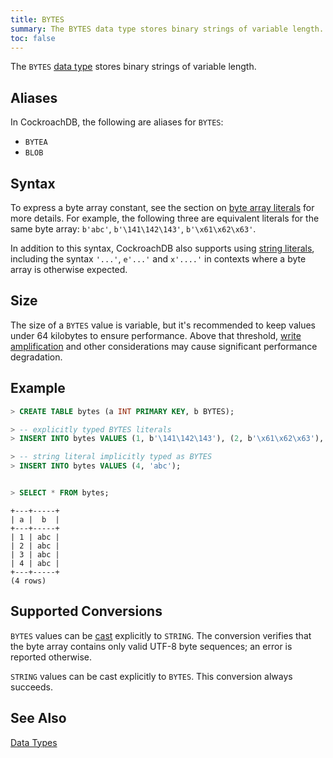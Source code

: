 ```yaml
---
title: BYTES
summary: The BYTES data type stores binary strings of variable length.
toc: false
---
```


The `BYTES` [data type](data-types.html) stores binary strings of variable length.

<div id="toc"></div>

## Aliases

In CockroachDB, the following are aliases for `BYTES`:

- `BYTEA`
- `BLOB`

## Syntax

To express a byte array constant, see the section on
[byte array literals](sql-constants.html#byte-array-literals) for more
details. For example, the following three are equivalent literals for the same
byte array: `b'abc'`, `b'\141\142\143'`, `b'\x61\x62\x63'`.

In addition to this syntax, CockroachDB also supports using
[string literals](sql-constants.html#string-literals), including the
syntax `'...'`, `e'...'` and `x'....'` in contexts where a byte array
is otherwise expected.

## Size

The size of a `BYTES` value is variable, but it's recommended to keep values under 64 kilobytes to ensure performance. Above that threshold, [write amplification](https://en.wikipedia.org/wiki/Write_amplification) and other considerations may cause significant performance degradation.

## Example

~~~ sql
> CREATE TABLE bytes (a INT PRIMARY KEY, b BYTES);

> -- explicitly typed BYTES literals
> INSERT INTO bytes VALUES (1, b'\141\142\143'), (2, b'\x61\x62\x63'), (3, b'\141\x62\c');

> -- string literal implicitly typed as BYTES
> INSERT INTO bytes VALUES (4, 'abc');


> SELECT * FROM bytes;
~~~
~~~
+---+-----+
| a |  b  |
+---+-----+
| 1 | abc |
| 2 | abc |
| 3 | abc |
| 4 | abc |
+---+-----+
(4 rows)
~~~

## Supported Conversions

`BYTES` values can be
[cast](data-types.html#data-type-conversions--casts) explicitly to
`STRING`. The conversion verifies that the byte array contains only
valid UTF-8 byte sequences; an error is reported otherwise.

`STRING` values can be cast explicitly to `BYTES`. This conversion
always succeeds.

## See Also

[Data Types](data-types.html)
